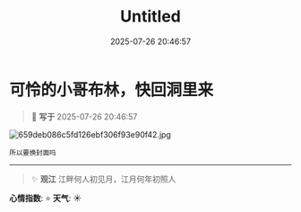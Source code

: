 ﻿---
title: Untitled
date: 2025-07-26 20:46:57
tags:
  - 生活
categories:
  - 生活随笔
cover: http://img.upoorcake.cn/upoorcake/202507262049863.jpg
description:
---

# 可怜的小哥布林，快回洞里来

> 📅 **写于** 2025-07-26 20:46:57

![659deb086c5fd126ebf306f93e90f42.jpg](http://img.upoorcake.cn/upoorcake/202507262104379.jpg)

	所以要换封面吗   
---

> ✨ **观江**
> 江畔何人初见月，江月何年初照人

**心情指数**: ⭐
**天气**: ☀️

